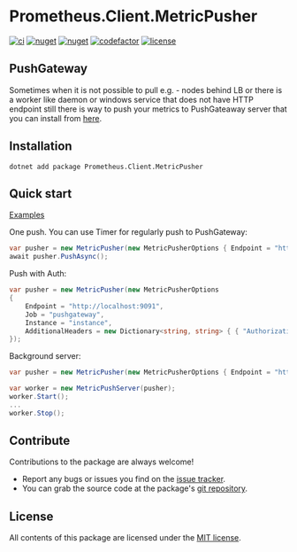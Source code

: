 # Prometheus.Client.MetricPusher

[![ci](https://img.shields.io/github/actions/workflow/status/prom-client-net/prom-client-metricpusher/ci.yml?branch=main&label=ci&logo=github&style=flat-square)](https://github.com/prom-client-net/prom-client-metricpusher/actions/workflows/ci.yml)
[![nuget](https://img.shields.io/nuget/v/Prometheus.Client.MetricPusher?logo=nuget&style=flat-square)](https://www.nuget.org/packages/Prometheus.Client.MetricPusher)
[![nuget](https://img.shields.io/nuget/dt/Prometheus.Client.MetricPusher?logo=nuget&style=flat-square)](https://www.nuget.org/packages/Prometheus.Client.MetricPusher)
[![codefactor](https://img.shields.io/codefactor/grade/github/prom-client-net/prom-client-metricpusher?logo=codefactor&style=flat-square)](https://www.codefactor.io/repository/github/prom-client-net/prom-client-metricpusher)
[![license](https://img.shields.io/github/license/prom-client-net/prom-client-metricpusher?style=flat-square)](https://github.com/prom-client-net/prom-client-metricpusher/blob/main/LICENSE)

## PushGateway

Sometimes when it is not possible to pull e.g. - nodes behind LB or there is a worker like daemon or windows service that does not have HTTP endpoint still there is way to push your metrics to PushGateaway server that you can install from [here](https://github.com/prometheus/pushgateway/releases).

## Installation

```shell
dotnet add package Prometheus.Client.MetricPusher
```

## Quick start

[Examples](https://github.com/prom-client-net/prom-examples)

One push. You can use Timer for regularly push to PushGateway:

```c#
var pusher = new MetricPusher(new MetricPusherOptions { Endpoint = "http://localhost:9091", Job = "pushgateway", Instance = "instance" });
await pusher.PushAsync();

```

Push with Auth:

```c#
var pusher = new MetricPusher(new MetricPusherOptions
{
    Endpoint = "http://localhost:9091",
    Job = "pushgateway",
    Instance = "instance",
    AdditionalHeaders = new Dictionary<string, string> { { "Authorization", "Bearer " + accessToken } }
});
```

Background server:

```c#
var pusher = new MetricPusher(new MetricPusherOptions { Endpoint = "http://localhost:9091", Job = "pushgateway" });

var worker = new MetricPushServer(pusher);
worker.Start();
...
worker.Stop();

```

## Contribute

Contributions to the package are always welcome!

* Report any bugs or issues you find on the [issue tracker](https://github.com/prom-client-net/prom-client-metricpusher/issues).
* You can grab the source code at the package's [git repository](https://github.com/prom-client-net/prom-client-metricpusher).

## License

All contents of this package are licensed under the [MIT license](https://opensource.org/licenses/MIT).
